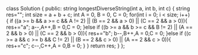 class Solution {
public:
string longestDiverseString(int a, int b, int c) {
string res="";
int size = a + b + c;
int A = 0, B = 0, C = 0;
for(int i = 0; i < size; i++) {
if ((a >= b && a >= c && A != 2) || (B == 2 && a > 0) || (C == 2 && a > 0)){
res+="a";
a--,A++,B = 0,C = 0;
}else if ((b >= a && b >= c && B != 2) || (A == 2 && b > 0) || (C == 2 && b > 0)){
res+="b";
b--,B++,A = 0,C = 0;
}else if ((c >= a && c >= b && C != 2) || (B == 2 && c > 0) || (A == 2 && c > 0)){
res+="c";
c--,C++,A = 0,B = 0;
}
}
return res;
}
};